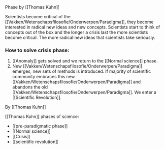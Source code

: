 Phase by [[Thomas Kuhn]]

Scientists become critical of the [[Vakken/Wetenschapsfilosofie/Onderwerpen/Paradigma]], they become interested in radical new ideas and new concepts.
Scientists start to think of concepts out of the box and the longer a crisis last the more scientists become critical. The more radical new ideas that scientists take seriously.

### How to solve crisis phase:
1. [[Anomaly]] gets solved and we return to the [[Normal science]] phase.
2. New [[Vakken/Wetenschapsfilosofie/Onderwerpen/Paradigma]] emerges, new sets of methods is introduced. If majority of scientific community embraces this new [[Vakken/Wetenschapsfilosofie/Onderwerpen/Paradigma]] and abandons the old [[Vakken/Wetenschapsfilosofie/Onderwerpen/Paradigma]]. We enter a [[Scientific Revolution]].



By [[Thomas Kuhn]]

[[Thomas Kuhn]] phases of science:
- [[pre-paradigmatic phase]]
- [[Normal science]]
- [[Crisis]]
- [[scientific revolution]]
